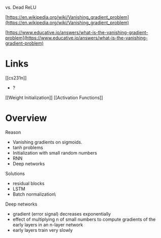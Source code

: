 
vs. Dead ReLU

[https://en.wikipedia.org/wiki/Vanishing_gradient_problem](https://en.wikipedia.org/wiki/Vanishing_gradient_problem)

[https://www.educative.io/answers/what-is-the-vanishing-gradient-problem](https://www.educative.io/answers/what-is-the-vanishing-gradient-problem)


# Links

[[cs231n]]
- ?

[[Weight Initialization]]
[[Activation Functions]]

# Overview

Reason
- Vanishing gradients on sigmoids.
- tanh problems
- Initialization with small random numbers
- RNN
- Deep networks

Solutions
- residual blocks
- LSTM
- Batch normalization\

Deep networks
- gradient (error signal) decreases exponentially
- effect of multiplying n of small numbers to compute gradients of the early layers in an n-layer network
- early layers train very slowly